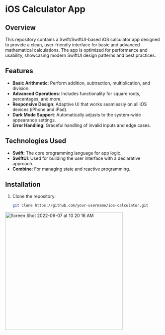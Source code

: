 # iOS Calculator App

## Overview
This repository contains a Swift/SwiftUI-based iOS calculator app designed to provide a clean, user-friendly interface for basic and advanced mathematical calculations. The app is optimized for performance and usability, showcasing modern SwiftUI design patterns and best practices.

## Features
- **Basic Arithmetic**: Perform addition, subtraction, multiplication, and division.
- **Advanced Operations**: Includes functionality for square roots, percentages, and more.
- **Responsive Design**: Adaptive UI that works seamlessly on all iOS devices (iPhone and iPad).
- **Dark Mode Support**: Automatically adjusts to the system-wide appearance settings.
- **Error Handling**: Graceful handling of invalid inputs and edge cases.

## Technologies Used
- **Swift**: The core programming language for app logic.
- **SwiftUI**: Used for building the user interface with a declarative approach.
- **Combine**: For managing state and reactive programming.

## Installation
1. Clone the repository:
   ```bash
   git clone https://github.com/your-username/ios-calculator.git
    ```

<img width="378" alt="Screen Shot 2022-06-07 at 10 20 16 AM" src="https://user-images.githubusercontent.com/39712568/172404130-4b9e9277-b3d6-4413-94e7-86b2c41be0a9.png">
